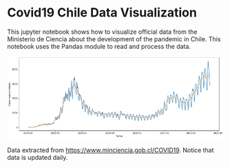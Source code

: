 # Covid19 Chile Data Visualization 

This jupyter notebook shows how to visualize official data from the Ministerio de Ciencia about the development of the pandemic in Chile. This notebook uses the Pandas module to read and process the data. 

![Image](2021_04_13.png)

Data extracted from https://www.minciencia.gob.cl/COVID19. Notice that data is updated daily.
